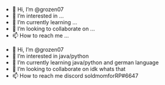 - 👋 Hi, I’m @grozen07
- 👀 I’m interested in ...
- 🌱 I’m currently learning ...
- 💞️ I’m looking to collaborate on ...
- 📫 How to reach me ...

<!---
grozen07/grozen07 is a ✨ special ✨ repository because its `README.md` (this file) appears on your GitHub profile.
You can click the Preview link to take a look at your changes.
--->
- 👋 Hi, I’m @grozen07
- 👀 I’m interested in java/python
- 🌱 I’m currently learning java/python and german language
- 💞️ I’m looking to collaborate on idk whats that
- 📫 How to reach me discord soldmomforRP#6647
